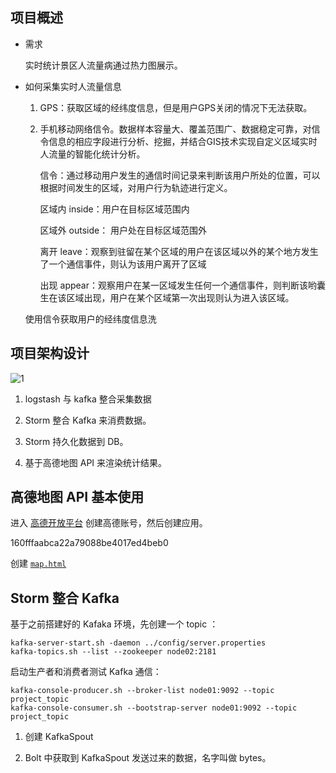## 项目概述

- 需求

    实时统计景区人流量病通过热力图展示。

- 如何采集实时人流量信息

    1. GPS：获取区域的经纬度信息，但是用户GPS关闭的情况下无法获取。

    2. 手机移动网络信令。数据样本容量大、覆盖范围广、数据稳定可靠，对信令信息的相应字段进行分析、挖掘，并结合GIS技术实现自定义区域实时人流量的智能化统计分析。

        信令：通过移动用户发生的通信时间记录来判断该用户所处的位置，可以根据时间发生的区域，对用户行为轨迹进行定义。
        
        区域内 inside：用户在目标区域范围内

        区域外 outside： 用户处在目标区域范围外

        离开 leave：观察到驻留在某个区域的用户在该区域以外的某个地方发生了一个通信事件，则认为该用户离开了区域

        出现 appear：观察用户在某一区域发生任何一个通信事件，则判断该哟囊生在该区域出现，用户在某个区域第一次出现则认为进入该区域。

    使用信令获取用户的经纬度信息洗


## 项目架构设计

![1](https://github.com/jiaoqiyuan/pics/raw/master/sxt/Strom-project.png)

1. logstash 与 kafka 整合采集数据

2. Storm 整合 Kafka 来消费数据。

3. Storm 持久化数据到 DB。

4. 基于高德地图 API 来渲染统计结果。

## 高德地图 API 基本使用

进入 [高德开放平台](https://lbs.amap.com/) 创建高德账号，然后创建应用。

160fffaabca22a79088be4017ed4beb0

创建 [`map.html`](https://github.com/jiaoqiyuan/pics/raw/master/sxt/Strom-project.png)

## Storm 整合 Kafka

基于之前搭建好的 Kafaka 环境，先创建一个 topic ：

```
kafka-server-start.sh -daemon ../config/server.properties
kafka-topics.sh --list --zookeeper node02:2181
```

启动生产者和消费者测试 Kafka 通信：

```
kafka-console-producer.sh --broker-list node01:9092 --topic project_topic
kafka-console-consumer.sh --bootstrap-server node01:9092 --topic project_topic
```

1. 创建 KafkaSpout

2. Bolt 中获取到 KafkaSpout 发送过来的数据，名字叫做 bytes。

